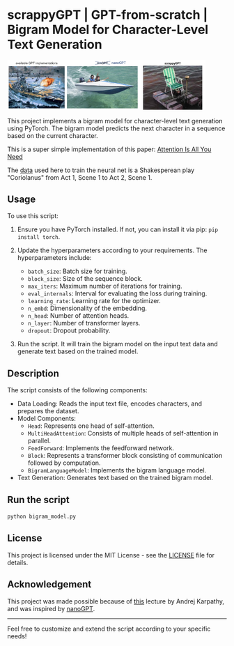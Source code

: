 # scrappyGPT | GPT-from-scratch | Bigram Model for Character-Level Text Generation

<img src="./data/nanogpt.jpg" width=60% alt=boat><img src="./data/scrappy-boat.jpeg" width=30.3%>

This project implements a bigram model for character-level text generation using PyTorch. The bigram model predicts the next character in a sequence based on the current character.

This is a super simple implementation of this paper: [Attention Is All You Need](https://arxiv.org/pdf/1706.03762v1.pdf)

The [data](./data/input.txt) used here to train the neural net is a Shakesperean play "Coriolanus" from Act 1, Scene 1 to Act 2, Scene 1.

## Usage

To use this script:

1. Ensure you have PyTorch installed. If not, you can install it via pip: `pip install torch`.

2. Update the hyperparameters according to your requirements. The hyperparameters include:
   - `batch_size`: Batch size for training.
   - `block_size`: Size of the sequence block.
   - `max_iters`: Maximum number of iterations for training.
   - `eval_internals`: Interval for evaluating the loss during training.
   - `learning_rate`: Learning rate for the optimizer.
   - `n_embd`: Dimensionality of the embedding.
   - `n_head`: Number of attention heads.
   - `n_layer`: Number of transformer layers.
   - `dropout`: Dropout probability.

3. Run the script. It will train the bigram model on the input text data and generate text based on the trained model.

## Description

The script consists of the following components:

- Data Loading: Reads the input text file, encodes characters, and prepares the dataset.
- Model Components:
  - `Head`: Represents one head of self-attention.
  - `MultiHeadAttention`: Consists of multiple heads of self-attention in parallel.
  - `FeedForward`: Implements the feedforward network.
  - `Block`: Represents a transformer block consisting of communication followed by computation.
  - `BigramLanguageModel`: Implements the bigram language model.
- Text Generation: Generates text based on the trained bigram model.

## Run the script

```python
python bigram_model.py
```

## License

This project is licensed under the MIT License - see the [LICENSE](./LICENSE) file for details.

## Acknowledgement

This project was made possible because of [this](https://www.youtube.com/watch?v=kCc8FmEb1nY) lecture by Andrej Karpathy, and was inspired by [nanoGPT](https://github.com/karpathy/nanoGPT).

---
Feel free to customize and extend the script according to your specific needs!
